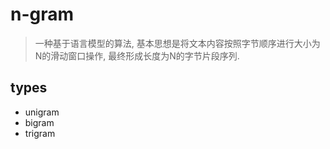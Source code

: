 # n-gram

> 一种基于语言模型的算法, 基本思想是将文本内容按照字节顺序进行大小为N的滑动窗口操作, 最终形成长度为N的字节片段序列.

## types

* unigram
* bigram
* trigram

